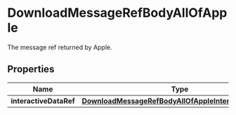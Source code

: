 

# DownloadMessageRefBodyAllOfApple

The message ref returned by Apple.
## Properties

Name | Type | Description | Notes
------------ | ------------- | ------------- | -------------
**interactiveDataRef** | [**DownloadMessageRefBodyAllOfAppleInteractiveDataRef**](DownloadMessageRefBodyAllOfAppleInteractiveDataRef.md) |  | 



